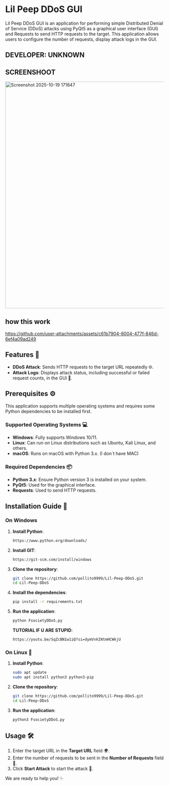 # Lil Peep DDoS GUI

Lil Peep DDoS GUI is an application for performing simple Distributed Denial of Service (DDoS) attacks using PyQt5 as a graphical user interface (GUI) and Requests to send HTTP requests to the target. This application allows users to configure the number of requests, display attack logs in the GUI.

## DEVELOPER: UNKNOWN

## SCREENSHOOT
<img width="608" height="721" alt="Screenshot 2025-10-19 171847" src="https://github.com/user-attachments/assets/e7414e25-612b-4bf7-b506-d5495601d39a" />

## how this work
https://github.com/user-attachments/assets/c61b7904-6004-477f-846d-6ef4a09ad249

## Features 🚀

- **DDoS Attack**: Sends HTTP requests to the target URL repeatedly 🌐.
- **Attack Logs**: Displays attack status, including successful or failed request counts, in the GUI 📜.

## Prerequisites ⚙️

This application supports multiple operating systems and requires some Python dependencies to be installed first.

### Supported Operating Systems 💻

- **Windows**: Fully supports Windows 10/11.
- **Linux**: Can run on Linux distributions such as Ubuntu, Kali Linux, and others.
- **macOS**: Runs on macOS with Python 3.x. (I don´t have MAC)

### Required Dependencies 📦

- **Python 3.x**: Ensure Python version 3 is installed on your system.
- **PyQt5**: Used for the graphical interface.
- **Requests**: Used to send HTTP requests.

## Installation Guide 🔧

### On Windows 

1. **Install Python**:
   ```bash
   https://www.python.org/downloads/
   ```
2. **Install GIT**:
   ```bash
   https://git-scm.com/install/windows
   ```
3. **Clone the repository**:
   ```bash
   git clone https://github.com/pollito9999/Lil-Peep-DDoS.git
   cd Lil-Peep-DDoS
   ```
4. **Install the dependencies**:
   ```bash
   pip install -r requirements.txt
   ```
5. **Run the application**:
   ```bash
   python FsocietyDDoS.py
   ```
   **TUTORIAL IF U ARE STUPID**:
   ```bash
   https://youtu.be/SqZcBN1w1iQ?si=dymVnkINtmHCWkjU
   ```
### On Linux 🐧

1. **Install Python**:
   
   ```bash
   sudo apt update
   sudo apt install python3 python3-pip
   ```

2. **Clone the repository**:
   
   ```bash
   git clone https://github.com/pollito9999/Lil-Peep-DDoS.git
   cd Lil-Peep-DDoS
   ```

3. **Run the application**:
   
   ```bash
   python3 FsocietyDDoS.py
   ```

## Usage 🛠️

1. Enter the target URL in the **Target URL** field 🌍.
2. Enter the number of requests to be sent in the **Number of Requests** field 🔢.
5. Click **Start Attack** to start the attack 🚀.

We are ready to help you! ✨
